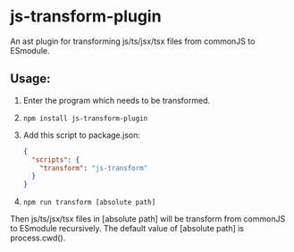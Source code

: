 # js-transform-plugin

An ast plugin for transforming js/ts/jsx/tsx files from commonJS to ESmodule.

## Usage:

1. Enter the program which needs to be transformed.

2. `npm install js-transform-plugin`

3. Add this script to package.json:

   ```json
   {
     "scripts": {
       "transform": "js-transform"
     }
   }
   ```

4. `npm run transform [absolute path]`

Then js/ts/jsx/tsx files in [absolute path] will be transform from commonJS to ESmodule recursively.
The default value of [absolute path] is process.cwd().
